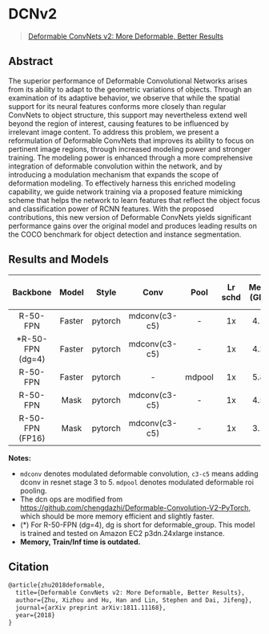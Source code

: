 # DCNv2

> [Deformable ConvNets v2: More Deformable, Better Results](https://arxiv.org/abs/1811.11168)

<!-- [ALGORITHM] -->

## Abstract

The superior performance of Deformable Convolutional Networks arises from its ability to adapt to the geometric variations of objects. Through an examination of its adaptive behavior, we observe that while the spatial support for its neural features conforms more closely than regular ConvNets to object structure, this support may nevertheless extend well beyond the region of interest, causing features to be influenced by irrelevant image content. To address this problem, we present a reformulation of Deformable ConvNets that improves its ability to focus on pertinent image regions, through increased modeling power and stronger training. The modeling power is enhanced through a more comprehensive integration of deformable convolution within the network, and by introducing a modulation mechanism that expands the scope of deformation modeling. To effectively harness this enriched modeling capability, we guide network training via a proposed feature mimicking scheme that helps the network to learn features that reflect the object focus and classification power of RCNN features. With the proposed contributions, this new version of Deformable ConvNets yields significant performance gains over the original model and produces leading results on the COCO benchmark for object detection and instance segmentation.

## Results and Models

|     Backbone      | Model  |  Style  |     Conv      |  Pool  | Lr schd | Mem (GB) | Inf time (fps) | box AP | mask AP |                                                              Config                                                              |                                                                                                                                                                                 Download                                                                                                                                                                                  |
| :---------------: | :----: | :-----: | :-----------: | :----: | :-----: | :------: | :------------: | :----: | :-----: | :------------------------------------------------------------------------------------------------------------------------------: | :-----------------------------------------------------------------------------------------------------------------------------------------------------------------------------------------------------------------------------------------------------------------------------------------------------------------------------------------------------------------------: |
|     R-50-FPN      | Faster | pytorch | mdconv(c3-c5) |   -    |   1x    |   4.1    |      17.6      |  41.4  |         |    [config](https://github.com/open-mmlab/mmdetection/tree/master/configs/dcnv2/faster-rcnn_r50-mdconv-c3-c5_fpn_1x_coco.py)     |               [model](https://download.openmmlab.com/mmdetection/v2.0/dcn/faster_rcnn_r50_fpn_mdconv_c3-c5_1x_coco/faster_rcnn_r50_fpn_mdconv_c3-c5_1x_coco_20200130-d099253b.pth) \| [log](https://download.openmmlab.com/mmdetection/v2.0/dcn/faster_rcnn_r50_fpn_mdconv_c3-c5_1x_coco/faster_rcnn_r50_fpn_mdconv_c3-c5_1x_coco_20200130_222144.log.json)               |
| \*R-50-FPN (dg=4) | Faster | pytorch | mdconv(c3-c5) |   -    |   1x    |   4.2    |      17.4      |  41.5  |         | [config](https://github.com/open-mmlab/mmdetection/tree/master/configs/dcnv2/faster-rcnn_r50-mdconv-group4-c3-c5_fpn_1x_coco.py) | [model](https://download.openmmlab.com/mmdetection/v2.0/dcn/faster_rcnn_r50_fpn_mdconv_c3-c5_group4_1x_coco/faster_rcnn_r50_fpn_mdconv_c3-c5_group4_1x_coco_20200130-01262257.pth) \| [log](https://download.openmmlab.com/mmdetection/v2.0/dcn/faster_rcnn_r50_fpn_mdconv_c3-c5_group4_1x_coco/faster_rcnn_r50_fpn_mdconv_c3-c5_group4_1x_coco_20200130_222058.log.json) |
|     R-50-FPN      | Faster | pytorch |       -       | mdpool |   1x    |   5.8    |      16.6      |  38.7  |         |       [config](https://github.com/open-mmlab/mmdetection/tree/master/configs/dcnv2/faster-rcnn_r50_fpn_mdpool_1x_coco.py)        |                           [model](https://download.openmmlab.com/mmdetection/v2.0/dcn/faster_rcnn_r50_fpn_mdpool_1x_coco/faster_rcnn_r50_fpn_mdpool_1x_coco_20200307-c0df27ff.pth) \| [log](https://download.openmmlab.com/mmdetection/v2.0/dcn/faster_rcnn_r50_fpn_mdpool_1x_coco/faster_rcnn_r50_fpn_mdpool_1x_coco_20200307_203304.log.json)                           |
|     R-50-FPN      |  Mask  | pytorch | mdconv(c3-c5) |   -    |   1x    |   4.5    |      15.1      |  41.5  |  37.1   |     [config](https://github.com/open-mmlab/mmdetection/tree/master/configs/dcnv2/mask-rcnn_r50-mdconv-c3-c5_fpn_1x_coco.py)      |                   [model](https://download.openmmlab.com/mmdetection/v2.0/dcn/mask_rcnn_r50_fpn_mdconv_c3-c5_1x_coco/mask_rcnn_r50_fpn_mdconv_c3-c5_1x_coco_20200203-ad97591f.pth) \| [log](https://download.openmmlab.com/mmdetection/v2.0/dcn/mask_rcnn_r50_fpn_mdconv_c3-c5_1x_coco/mask_rcnn_r50_fpn_mdconv_c3-c5_1x_coco_20200203_063443.log.json)                   |
|  R-50-FPN (FP16)  |  Mask  | pytorch | mdconv(c3-c5) |   -    |   1x    |   3.1    |                |  42.0  |  37.6   |    [config](https://github.com/open-mmlab/mmdetection/tree/master/configs/fp16/mask-rcnn_r50-mdconv-c3-c5_fpn_amp-1x_coco.py)    |    [model](https://download.openmmlab.com/mmdetection/v2.0/fp16/mask_rcnn_r50_fpn_fp16_mdconv_c3-c5_1x_coco/mask_rcnn_r50_fpn_fp16_mdconv_c3-c5_1x_coco_20210520_180434-cf8fefa5.pth) \| [log](https://download.openmmlab.com/mmdetection/v2.0/fp16/mask_rcnn_r50_fpn_fp16_mdconv_c3-c5_1x_coco/mask_rcnn_r50_fpn_fp16_mdconv_c3-c5_1x_coco_20210520_180434.log.json)     |

**Notes:**

- `mdconv` denotes modulated deformable convolution, `c3-c5` means adding dconv in resnet stage 3 to 5. `mdpool` denotes modulated deformable roi pooling.
- The dcn ops are modified from https://github.com/chengdazhi/Deformable-Convolution-V2-PyTorch, which should be more memory efficient and slightly faster.
- (\*) For R-50-FPN (dg=4), dg is short for deformable_group. This model is trained and tested on Amazon EC2 p3dn.24xlarge instance.
- **Memory, Train/Inf time is outdated.**

## Citation

```latex
@article{zhu2018deformable,
  title={Deformable ConvNets v2: More Deformable, Better Results},
  author={Zhu, Xizhou and Hu, Han and Lin, Stephen and Dai, Jifeng},
  journal={arXiv preprint arXiv:1811.11168},
  year={2018}
}
```
